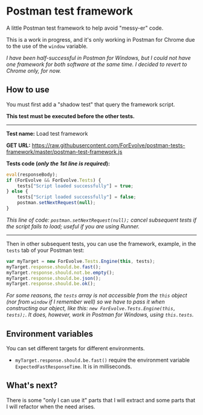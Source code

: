 # Postman test framework
A little Postman test framework to help avoid "messy-er" code.

This is a work in progress, and it's only working in Postman for Chrome due to the use of the `window` variable. 

*I have been half-successful in Postman for Windows, but I could not have one framework for both software at the same time. I decided to revert to Chrome only, for now.*

## How to use
You must first add a "shadow test" that query the framework script.

**This test must be executed before the other tests.**

---

**Test name:** Load test framework

**GET URL:** https://raw.githubusercontent.com/ForEvolve/postman-tests-framework/master/postman-test-framework.js

**Tests code (*only the 1st line is required*):**

```JavaScript
eval(responseBody);
if (ForEvolve && ForEvolve.Tests) {
    tests["Script loaded successfully"] = true;
} else {
    tests["Script loaded successfully"] = false;
    postman.setNextRequest(null);
}
```

*This line of code: `postman.setNextRequest(null);` cancel subsequent tests if the script fails to load; useful if you are using Runner.*

---

Then in other subsequent tests, you can use the framework, example, in the `tests` tab of your Postman test:

```JavaScript
var myTarget = new ForEvolve.Tests.Engine(this, tests);
myTarget.response.should.be.fast();
myTarget.response.should.not.be.empty();
myTarget.response.should.be.json();
myTarget.response.should.be.ok();
```

*For some reasons, the `tests` array is not accessible from the `this` object (nor from `window` if I remember well) so we have to pass it when constructing our object, like this: `new ForEvolve.Tests.Engine(this, tests);`. It does, however, work in Postman for Windows, using `this.tests`.*

## Environment variables
You can set different targets for different environments.

* `myTarget.response.should.be.fast()` require the environment variable `ExpectedFastResponseTime`. It is in milliseconds.

## What's next?
There is some "only I can use it" parts that I will extract and some parts that I will refactor when the need arises.
